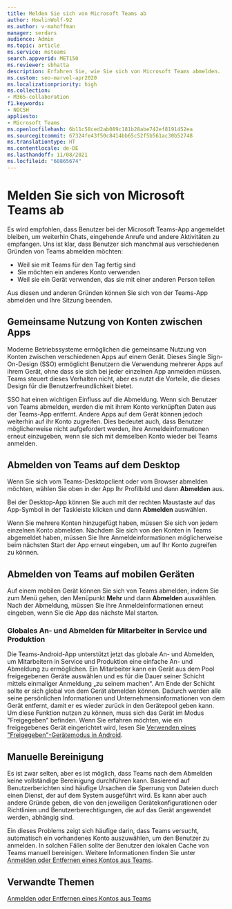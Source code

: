 ```yaml
---
title: Melden Sie sich von Microsoft Teams ab
author: HowlinWolf-92
ms.author: v-mahoffman
manager: serdars
audience: Admin
ms.topic: article
ms.service: msteams
search.appverid: MET150
ms.reviewer: sbhatta
description: Erfahren Sie, wie Sie sich von Microsoft Teams abmelden.
ms.custom: seo-marvel-apr2020
ms.localizationpriority: high
ms.collection:
- M365-collaboration
f1.keywords:
- NOCSH
appliesto:
- Microsoft Teams
ms.openlocfilehash: 6b11c58ced2ab089c181b28abe742ef8191452ea
ms.sourcegitcommit: 67324fe43f50c8414bb65c52f5b561ac30b52748
ms.translationtype: HT
ms.contentlocale: de-DE
ms.lasthandoff: 11/08/2021
ms.locfileid: "60865674"
---
```

# <a name="sign-out-of-microsoft-teams"></a>Melden Sie sich von Microsoft Teams ab

Es wird empfohlen, dass Benutzer bei der Microsoft Teams-App angemeldet bleiben, um weiterhin Chats, eingehende Anrufe und andere Aktivitäten zu empfangen. Uns ist klar, dass Benutzer sich manchmal aus verschiedenen Gründen von Teams abmelden möchten:

- Weil sie mit Teams für den Tag fertig sind
- Sie möchten ein anderes Konto verwenden
- Weil sie ein Gerät verwenden, das sie mit einer anderen Person teilen

Aus diesen und anderen Gründen können Sie sich von der Teams-App abmelden und Ihre Sitzung beenden.

## <a name="account-sharing-between-apps"></a>Gemeinsame Nutzung von Konten zwischen Apps

Moderne Betriebssysteme ermöglichen die gemeinsame Nutzung von Konten zwischen verschiedenen Apps auf einem Gerät. Dieses Single Sign-On-Design (SSO) ermöglicht Benutzern die Verwendung mehrerer Apps auf ihrem Gerät, ohne dass sie sich bei jeder einzelnen App anmelden müssen. Teams steuert dieses Verhalten nicht, aber es nutzt die Vorteile, die dieses Design für die Benutzerfreundlichkeit bietet.

SSO hat einen wichtigen Einfluss auf die Abmeldung. Wenn sich Benutzer von Teams abmelden, werden die mit ihrem Konto verknüpften Daten aus der Teams-App entfernt. Andere Apps auf dem Gerät können jedoch weiterhin auf ihr Konto zugreifen. Dies bedeutet auch, dass Benutzer möglicherweise nicht aufgefordert werden, ihre Anmeldeinformationen erneut einzugeben, wenn sie sich mit demselben Konto wieder bei Teams anmelden.

## <a name="sign-out-of-teams-on-desktop"></a>Abmelden von Teams auf dem Desktop

Wenn Sie sich vom Teams-Desktopclient oder vom Browser abmelden möchten, wählen Sie oben in der App Ihr Profilbild und dann **Abmelden** aus.

Bei der Desktop-App können Sie auch mit der rechten Maustaste auf das App-Symbol in der Taskleiste klicken und dann **Abmelden** auswählen.

Wenn Sie mehrere Konten hinzugefügt haben, müssen Sie sich von jedem einzelnen Konto abmelden. Nachdem Sie sich von den Konten in Teams abgemeldet haben, müssen Sie Ihre Anmeldeinformationen möglicherweise beim nächsten Start der App erneut eingeben, um auf Ihr Konto zugreifen zu können.

## <a name="sign-out-of-teams-on-mobile-devices"></a>Abmelden von Teams auf mobilen Geräten

Auf einem mobilen Gerät können Sie sich von Teams abmelden, indem Sie zum Menü gehen, den Menüpunkt **Mehr** und dann **Abmelden** auswählen. Nach der Abmeldung, müssen Sie ihre Anmeldeinformationen erneut eingeben, wenn Sie die App das nächste Mal starten.

### <a name="global-sign-in-and-sign-out-for-frontline-workers"></a>Globales An- und Abmelden für Mitarbeiter in Service und Produktion

Die Teams-Android-App unterstützt jetzt das globale An- und Abmelden, um Mitarbeitern in Service und Produktion eine einfache An- und Abmeldung zu ermöglichen. Ein Mitarbeiter kann ein Gerät aus dem Pool freigegebenen Geräte auswählen und es für die Dauer seiner Schicht mittels einmaliger Anmeldung „zu seinem machen“. Am Ende der Schicht sollte er sich global von dem Gerät abmelden können. Dadurch werden alle seine persönlichen Informationen und Unternehmensinformationen von dem Gerät entfernt, damit er es wieder zurück in den Gerätepool geben kann. Um diese Funktion nutzen zu können, muss sich das Gerät im Modus "Freigegeben" befinden. Wenn Sie erfahren möchten, wie ein freigegebenes Gerät eingerichtet wird, lesen Sie [Verwenden eines "Freigegeben"-Gerätemodus in Android](/azure/active-directory/develop/tutorial-v2-shared-device-mode#set-up-an-android-device-in-shared-mode).

## <a name="manual-cleanup"></a>Manuelle Bereinigung

Es ist zwar selten, aber es ist möglich, dass Teams nach dem Abmelden keine vollständige Bereinigung durchführen kann. Basierend auf Benutzerberichten sind häufige Ursachen die Sperrung von Dateien durch einen Dienst, der auf dem System ausgeführt wird. Es kann aber auch andere Gründe geben, die von den jeweiligen Gerätekonfigurationen oder Richtlinien und Benutzerberechtigungen, die auf das Gerät angewendet werden, abhängig sind.

Ein dieses Problems zeigt sich häufige darin, dass Teams versucht, automatisch ein vorhandenes Konto auszuwählen, um den Benutzer zu anmelden. In solchen Fällen sollte der Benutzer den lokalen Cache von Teams manuell bereinigen. Weitere Informationen finden Sie unter [Anmelden oder Entfernen eines Kontos aus Teams](https://support.microsoft.com/office/sign-out-or-remove-an-account-from-teams-a6d76e69-e1dd-4bc4-8e5f-04ba48384487?ui=en-US&rs=en-US&ad=US).

## <a name="related-topics"></a>Verwandte Themen

[Anmelden oder Entfernen eines Kontos aus Teams](https://support.microsoft.com/office/sign-out-or-remove-an-account-from-teams-a6d76e69-e1dd-4bc4-8e5f-04ba48384487?ui=en-US&rs=en-US&ad=US)